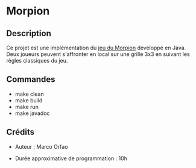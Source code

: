# Morpion

## Description

Ce projet est une implémentation du [jeu du Morpion](<https://fr.wikipedia.org/wiki/Morpion_(jeu)>) developpé en Java. Deux joueurs peuvent s'affronter en local sur une grille 3x3 en suivant les règles classiques du jeu.

## Commandes

- make clean
- make build
- make run
- make javadoc

## Crédits

- Auteur : Marco Orfao

- Durée approximative de programmation : 10h
